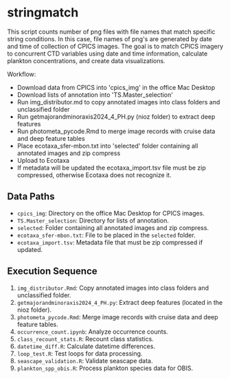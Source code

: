 # stringmatch
This script counts number of png files with file names that match specific string conditions. In this case, file names of png's are generated by date and time of collection of CPICS images. The goal is to match CPICS imagery to concurrent CTD variables using date and time information, calculate plankton concentrations, and create data visualizations.

Workflow:
- Download data from CPICS into 'cpics_img' in the office Mac Desktop
- Download lists of annotation into 'TS.Master_selection'
- Run img_distributor.md to copy annotated images into class folders and unclassified folder
- Run getmajorandminoraxis2024_4_PH.py (nioz folder) to extract deep features 
- Run photometa_pycode.Rmd to merge image records with cruise data and deep feature tables
- Place ecotaxa_sfer-mbon.txt into 'selected' folder containing all annotated images and zip compress
- Upload to Ecotaxa
- If metadata will be updated the ecotaxa_import.tsv file must be zip compressed, otherwise Ecotaxa does not recognize it.

## Data Paths
- `cpics_img`: Directory on the office Mac Desktop for CPICS images.
- `TS.Master_selection`: Directory for lists of annotation.
- `selected`: Folder containing all annotated images and zip compress.
- `ecotaxa_sfer-mbon.txt`: File to be placed in the `selected` folder.
- `ecotaxa_import.tsv`: Metadata file that must be zip compressed if updated.

## Execution Sequence
1. `img_distributor.Rmd`: Copy annotated images into class folders and unclassified folder.
2. `getmajorandminoraxis2024_4_PH.py`: Extract deep features (located in the nioz folder).
3. `photometa_pycode.Rmd`: Merge image records with cruise data and deep feature tables.
4. `occurrence_count.ipynb`: Analyze occurrence counts.
5. `class_recount_stats.R`: Recount class statistics.
6. `datetime_diff.R`: Calculate datetime differences.
7. `loop_test.R`: Test loops for data processing.
8. `seascape_validation.R`: Validate seascape data.
9. `plankton_spp_obis.R`: Process plankton species data for OBIS.
